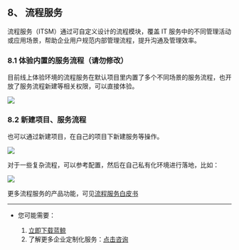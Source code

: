 ## 8、 流程服务

流程服务（ITSM）通过可自定义设计的流程模块，覆盖 IT 服务中的不同管理活动或应用场景，帮助企业用户规范内部管理流程，提升沟通及管理效率。

### 8.1 体验内置的服务流程（请勿修改）

目前线上体验环境的流程服务在默认项目里内置了多个不同场景的服务流程，也开放了服务流程新建等相关权限，可以直接体验。

![](./assets/2022-02-18-17-51-53.png)

### 8.2 新建项目、服务流程

也可以通过新建项目，在自己的项目下新建服务等操作。

![](./assets/2022-02-18-17-52-10.png)

对于一些复杂流程，可以参考配置，然后在自己私有化环境进行落地，比如：

![](./assets/2022-02-18-17-52-17.png)

更多流程服务的产品功能，可见[流程服务白皮书](../../ITSM/2.6/UserGuide/Introduce/README.md)

---

- 您可能需要：

    1. [立即下载蓝鲸](https://bk.tencent.com/download/)
    2. 了解更多企业定制化服务：[点击咨询](https://bk.tencent.com/applyinfo/ee/)